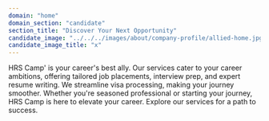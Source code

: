 ```yaml
---
domain: "home"
domain_section: "candidate"
section_title: "Discover Your Next Opportunity"
candidate_image: "../../../images/about/company-profile/allied-home.jpg"
candidate_image_title: "x"
---
```


HRS Camp' is your career's best ally. Our services cater to your career ambitions, offering tailored job placements, interview prep, and expert resume writing. We streamline visa processing, making your journey smoother. Whether you're seasoned professional or starting your journey, HRS Camp is here to elevate your career. Explore our services for a path to success.